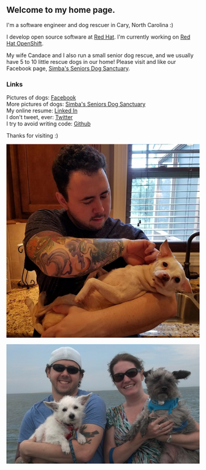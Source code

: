 ## Welcome to my home page.

I'm a software engineer and dog rescuer in Cary, North Carolina :)

I develop open source software at [Red Hat](https://www.redhat.com/). I'm currently working on [Red Hat OpenShift](https://www.openshift.com/).

My wife Candace and I also run a small senior dog rescue, and we usually have 5 to 10 little rescue dogs in our home! Please visit and like our Facebook page, [Simba's Seniors Dog Sanctuary](https://www.facebook.com/simbasseniors).

### Links

Pictures of dogs: [Facebook](https://www.facebook.com/gsheremeta)<br/>
More pictures of dogs: [Simba's Seniors Dog Sanctuary](https://www.facebook.com/simbasseniors)<br/>
My online resume: [Linked In](http://www.linkedin.com/in/gsheremeta)<br/>
I don't tweet, ever: [Twitter](http://www.twitter.com/gregsheremeta)<br/>
I try to avoid writing code: [Github](https://github.com/gregsheremeta)

Thanks for visiting :)

![Greg and Lily](greg_and_lily.png)

![Greg, Candace, Evan, Toby](greg_candace_evan_toby.png)
